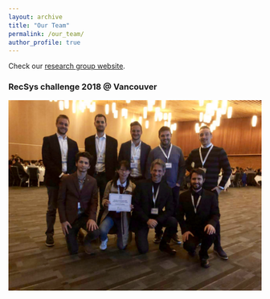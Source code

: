 ```yaml
---
layout: archive
title: "Our Team"
permalink: /our_team/
author_profile: true
---
```



Check our <a href="http://recsys.deib.polimi.it" target="_blank">research group website</a>.


### RecSys challenge 2018 @ Vancouver

<img src="https://raw.githubusercontent.com/MaurizioFD/MaurizioFD.github.io/master/images/RecSys-2018-Vancouver-Premiazione.jpg" width="640" height="380" alt="Our team at the RecSys challenge 2018">
